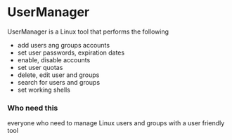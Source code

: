 # UserManager

UserManager is a Linux tool that performs the following

- add users ang groups accounts 
- set user passwords, expiration dates
- enable, disable accounts
- set user quotas 
- delete, edit user and groups
- search for users and groups 
- set working shells



### Who need this

everyone who need to manage Linux users and groups with a user friendly tool 





